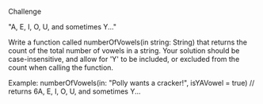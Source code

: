 Challenge

"A, E, I, O, U, and sometimes Y..."

Write a function called numberOfVowels(in string: String) that returns the count of the total number of vowels in a string. Your solution should be case-insensitive, and allow for 'Y' to be included, or excluded from the count when calling the function.

Example: numberOfVowels(in: "Polly wants a cracker!", isYAVowel = true) // returns 6A, E, I, O, U, and sometimes Y...
